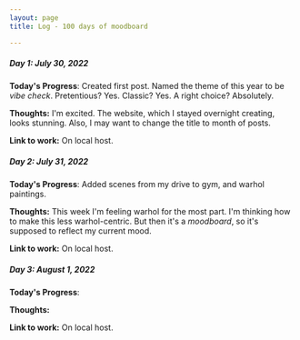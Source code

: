 ```yaml
---
layout: page
title: Log - 100 days of moodboard

---
```



##### Day 1: July 30, 2022

**Today's Progress**: Created first post. Named the theme of this year to be _vibe check_. Pretentious? Yes. Classic? Yes. A right choice? Absolutely.

**Thoughts:** I'm excited. The website, which I stayed overnight creating, looks stunning. Also, I may want to change the title to month of posts.

**Link to work:** On local host. 



<div class="divider"></div>

##### Day 2: July 31, 2022

**Today's Progress**: Added scenes from my drive to gym, and warhol paintings.

**Thoughts:** This week I'm feeling warhol for the most part. I'm thinking how to make this less warhol-centric. But then it's a _moodboard_, so it's supposed to reflect my current mood.

**Link to work:** On local host. 



<div class="divider"></div>

##### Day 3: August 1, 2022

**Today's Progress**: 

**Thoughts:** 

**Link to work:** On local host. 



<div class="divider"></div>




